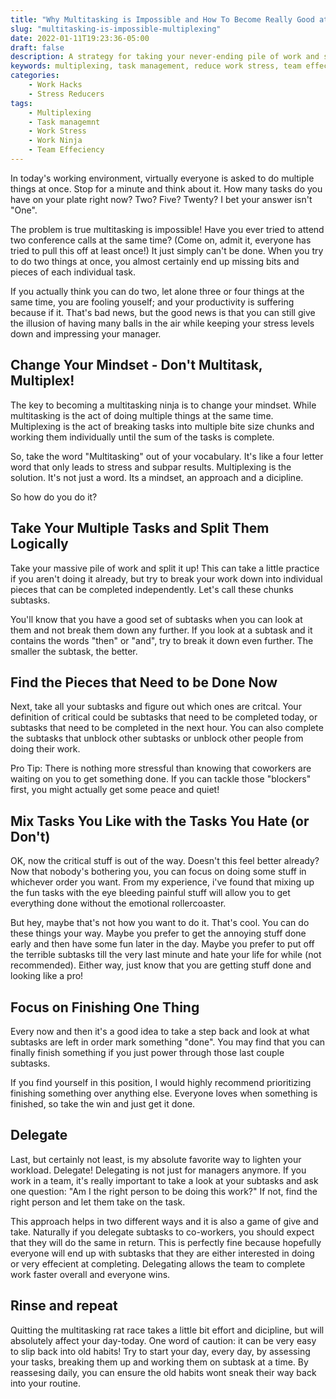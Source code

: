 ```yaml
---
title: "Why Multitasking is Impossible and How To Become Really Good at Faking It"
slug: "multitasking-is-impossible-multiplexing"
date: 2022-01-11T19:23:36-05:00
draft: false
description: A strategy for taking your never-ending pile of work and splitting it up into managable subtasks. Reduce your work stress and look like a pro. 
keywords: multiplexing, task management, reduce work stress, team effeciency, tasks, subtasks, agile work management
categories: 
    - Work Hacks
    - Stress Reducers
tags:
    - Multiplexing
    - Task managemnt
    - Work Stress
    - Work Ninja
    - Team Effeciency
---
```


In today's working environment, virtually everyone is asked to do multiple things at once. Stop for a minute and think about it. How many tasks do you have on your plate right now? Two? Five? Twenty? I bet your answer isn't "One".

The problem is true multitasking is impossible! Have you ever tried to attend two conference calls at the same time? (Come on, admit it, everyone has tried to pull this off at least once!) It just simply can't be done. When you try to do two things at once, you almost certainly end up missing bits and pieces of each individual task. 

If you actually think you can do two, let alone three or four things at the same time, you are fooling youself; and your productivity is suffering because if it. That's bad news, but the good news is that you can still give the illusion of having many balls in the air while keeping your stress levels down and impressing your manager. 

## Change Your Mindset - Don't Multitask, Multiplex!

The key to becoming a multitasking ninja is to change your mindset. While multitasking is the act of doing multiple things at the same time. Multiplexing is the act of breaking tasks into multiple bite size chunks and working them individually until the sum of the tasks is complete. 

So, take the word "Multitasking" out of your vocabulary. It's like a four letter word that only leads to stress and subpar results. Multiplexing is the solution. It's not just a word. Its a mindset, an approach and a dicipline. 

So how do you do it?

## Take Your Multiple Tasks and Split Them Logically

Take your massive pile of work and split it up! This can take a little practice if you aren't doing it already, but try to break your work down into individual pieces that can be completed independently. Let's call these chunks subtasks. 

You'll know that you have a good set of subtasks when you can look at them and not break them down any further. If you look at a subtask and it contains the words "then" or "and", try to break it down even further. The smaller the subtask, the better. 

## Find the Pieces that Need to be Done Now

Next, take all your subtasks and figure out which ones are critcal. Your definition of critical could be subtasks that need to be completed today, or subtasks that need to be completed in the next hour. You can also complete the subtasks that unblock other subtasks or unblock other people from doing their work. 

Pro Tip: There is nothing more stressful than knowing that coworkers are waiting on you to get something done. If you can tackle those "blockers" first, you might actually get some peace and quiet!

## Mix Tasks You Like with the Tasks You Hate (or Don't)

OK, now the critical stuff is out of the way. Doesn't this feel better already? Now that nobody's bothering you, you can focus on doing some stuff in whichever order you want. From my experience, i've found that mixing up the fun tasks with the eye bleeding painful stuff will allow you to get everything done without the emotional rollercoaster. 

But hey, maybe that's not how you want to do it. That's cool. You can do these things your way. Maybe you prefer to get the annoying stuff done early and then have some fun later in the day. Maybe you prefer to put off the terrible subtasks till the very last minute and hate your life for while (not recommended). Either way, just know that you are getting stuff done and looking like a pro!

## Focus on Finishing One Thing

Every now and then it's a good idea to take a step back and look at what subtasks are left in order mark something "done". You may find that you can finally finish something if you just power through those last couple subtasks. 

If you find yourself in this position, I would highly recommend prioritizing finishing something over anything else. Everyone loves when something is finished, so take the win and just get it done. 

## Delegate

Last, but certainly not least, is my absolute favorite way to lighten your workload. Delegate! Delegating is not just for managers anymore. If you work in a team, it's really important to take a look at your subtasks and ask one question: "Am I the right person to be doing this work?" If not, find the right person and let them take on the task. 

This approach helps in two different ways and it is also a game of give and take. Naturally if you delegate subtasks to co-workers, you should expect that they will do the same in return. This is perfectly fine because hopefully everyone will end up with subtasks that they are either interested in doing or very effecient at completing. Delegating allows the team to complete work faster overall and everyone wins. 

## Rinse and repeat

Quitting the multitasking rat race takes a little bit effort and dicipline, but will absolutely affect your day-today. One word of caution: it can be very easy to slip back into old habits! Try to start your day, every day, by assessing your tasks, breaking them up and working them on subtask at a time. By reassesing daily, you can ensure the old habits wont sneak their way back into your routine. 


